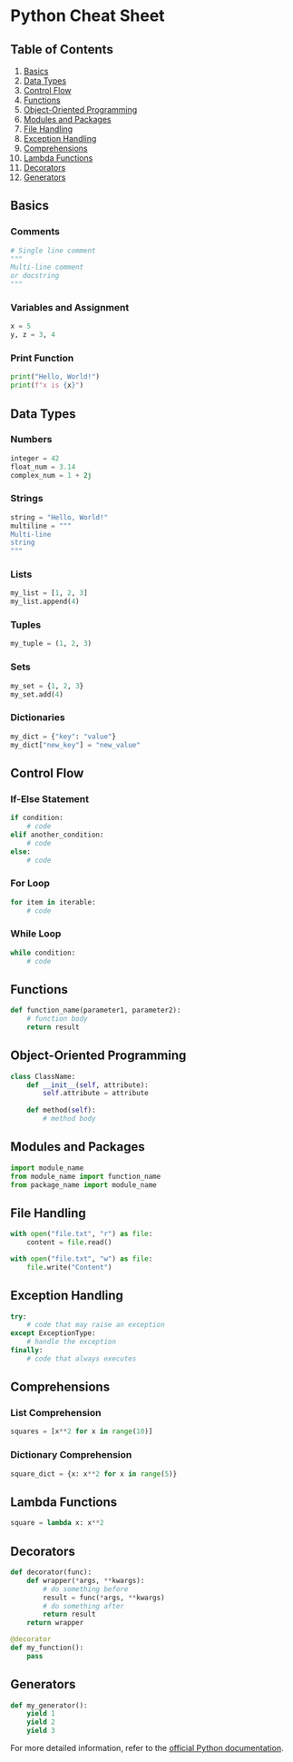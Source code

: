 # Python Cheat Sheet

## Table of Contents
1. [Basics](#basics)
2. [Data Types](#data-types)
3. [Control Flow](#control-flow)
4. [Functions](#functions)
5. [Object-Oriented Programming](#object-oriented-programming)
6. [Modules and Packages](#modules-and-packages)
7. [File Handling](#file-handling)
8. [Exception Handling](#exception-handling)
9. [Comprehensions](#comprehensions)
10. [Lambda Functions](#lambda-functions)
11. [Decorators](#decorators)
12. [Generators](#generators)

## Basics
### Comments
```python
# Single line comment
"""
Multi-line comment
or docstring
"""
```

### Variables and Assignment
```python
x = 5
y, z = 3, 4
```

### Print Function
```python
print("Hello, World!")
print(f"x is {x}")
```

## Data Types
### Numbers
```python
integer = 42
float_num = 3.14
complex_num = 1 + 2j
```

### Strings
```python
string = "Hello, World!"
multiline = """
Multi-line
string
"""
```

### Lists
```python
my_list = [1, 2, 3]
my_list.append(4)
```

### Tuples
```python
my_tuple = (1, 2, 3)
```

### Sets
```python
my_set = {1, 2, 3}
my_set.add(4)
```

### Dictionaries
```python
my_dict = {"key": "value"}
my_dict["new_key"] = "new_value"
```

## Control Flow
### If-Else Statement
```python
if condition:
    # code
elif another_condition:
    # code
else:
    # code
```

### For Loop
```python
for item in iterable:
    # code
```

### While Loop
```python
while condition:
    # code
```

## Functions
```python
def function_name(parameter1, parameter2):
    # function body
    return result
```

## Object-Oriented Programming
```python
class ClassName:
    def __init__(self, attribute):
        self.attribute = attribute
    
    def method(self):
        # method body
```

## Modules and Packages
```python
import module_name
from module_name import function_name
from package_name import module_name
```

## File Handling
```python
with open("file.txt", "r") as file:
    content = file.read()

with open("file.txt", "w") as file:
    file.write("Content")
```

## Exception Handling
```python
try:
    # code that may raise an exception
except ExceptionType:
    # handle the exception
finally:
    # code that always executes
```

## Comprehensions
### List Comprehension
```python
squares = [x**2 for x in range(10)]
```

### Dictionary Comprehension
```python
square_dict = {x: x**2 for x in range(5)}
```

## Lambda Functions
```python
square = lambda x: x**2
```

## Decorators
```python
def decorator(func):
    def wrapper(*args, **kwargs):
        # do something before
        result = func(*args, **kwargs)
        # do something after
        return result
    return wrapper

@decorator
def my_function():
    pass
```

## Generators
```python
def my_generator():
    yield 1
    yield 2
    yield 3
```

For more detailed information, refer to the [official Python documentation](https://docs.python.org/3/).
